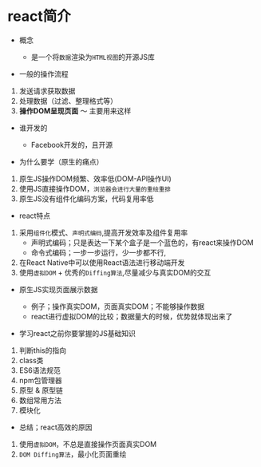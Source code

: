 # react简介
- 概念
    - 是一个将`数据`渲染为`HTML视图`的开源JS库

- 一般的操作流程
1. 发送请求获取数据
2. 处理数据（过滤、整理格式等）
3. **操作DOM呈现页面** ～ 主要用来这样

- 谁开发的
    - Facebook开发的，且开源

- 为什么要学（原生的痛点）
1. 原生JS操作DOM频繁、效率低(DOM-API操作UI)
2. 使用JS直接操作DOM，`浏览器会进行大量的重绘重排`
3. 原生JS没有组件化编码方案，代码复用率低

- react特点
1. 采用`组件化`模式、`声明式编码`,提高开发效率及组件复用率
    - 声明式编码；只是表达一下某个盒子是一个蓝色的，有react来操作DOM
    - 命令式编码；一步一步运行，少一步都不行,
2. 在React Native中可以使用React语法进行移动端开发
3. 使用`虚拟DOM` + 优秀的`Diffing算法`,尽量减少与真实DOM的交互

- 原生JS实现页面展示数据
    - 例子；操作真实DOM，页面真实DOM；不能够操作数据
    - react进行虚拟DOM的比较；数据量大的时候，优势就体现出来了

- 学习react之前你要掌握的JS基础知识
1. 判断this的指向
2. class类
3. ES6语法规范
4. npm包管理器
5. 原型 & 原型链
6. 数组常用方法
7. 模块化

- 总结；react高效的原因
1. 使用`虚拟DOM`，不总是直接操作页面真实DOM
2. `DOM Diffing算法`，最小化页面重绘







